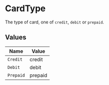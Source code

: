 # CardType

The type of card, one of `credit`, `debit` or `prepaid`.


## Values

| Name      | Value     |
| --------- | --------- |
| `Credit`  | credit    |
| `Debit`   | debit     |
| `Prepaid` | prepaid   |